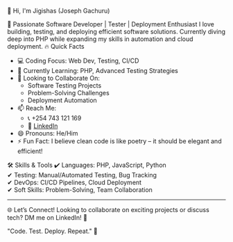 👋 Hi, I'm Jigishas (Joseph Gachuru)

🚀 Passionate Software Developer | Tester | Deployment Enthusiast
I love building, testing, and deploying efficient software solutions. Currently diving deep into PHP while expanding my skills in automation and cloud deployment.
🔥 Quick Facts
- 💻 Coding Focus: Web Dev, Testing, CI/CD  
- 🌱 Currently Learning: PHP, Advanced Testing Strategies  
- 🤝 Looking to Collaborate On:  
  - Software Testing Projects  
  - Problem-Solving Challenges  
  - Deployment Automation  
- 📫 Reach Me:  
  - 📞 +254 743 121 169  
  - 🔗 [LinkedIn](https://www.linkedin.com/in/joseph-gachuru-375219350)  
- 😄 Pronouns: He/Him  
- ⚡ Fun Fact: I believe clean code is like poetry – it should be elegant and efficient!  


🛠 Skills & Tools
✔ Languages: PHP, JavaScript, Python  
✔ Testing: Manual/Automated Testing, Bug Tracking  
✔ DevOps: CI/CD Pipelines, Cloud Deployment  
✔ Soft Skills: Problem-Solving, Team Collaboration  

---

🌐 Let’s Connect!
Looking to collaborate on exciting projects or discuss tech? DM me on LinkedIn! 🚀  


"Code. Test. Deploy. Repeat." 🔄

